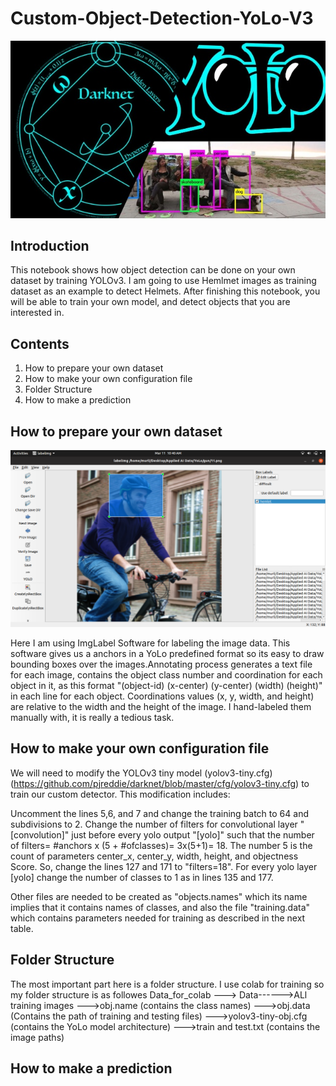 # Custom-Object-Detection-YoLo-V3

<img src="./darknet-yolo-1-638.jpg"/>

## Introduction
This notebook shows how object detection can be done on your own dataset by training YOLOv3. I am going to use Hemlmet images as training dataset as an example to detect Helmets. After finishing this notebook, you will be able to train your own model, and detect objects that you are interested in.

## Contents
1. How to prepare your own dataset
2. How to make your own configuration file
3. Folder Structure
4. How to make a prediction

## How to prepare your own dataset
<img src="./screenshots_labelImg.png"/>

Here I am using ImgLabel Software for labeling the image data. This software gives us a anchors in a YoLo predefined format so its easy to draw bounding boxes over the images.Annotating process generates a text file for each image, contains the object class number and coordination for each object in it, as this format "(object-id) (x-center) (y-center) (width) (height)" in each line for each object. Coordinations values (x, y, width, and height) are relative to the width and the height of the image. I hand-labeled them manually with, it is really a tedious task.

## How to make your own configuration file
We will need to modify the YOLOv3 tiny model (yolov3-tiny.cfg)(https://github.com/pjreddie/darknet/blob/master/cfg/yolov3-tiny.cfg) to train our custom detector. This modification includes:

Uncomment the lines 5,6, and 7 and change the training batch to 64 and subdivisions to 2.
Change the number of filters for convolutional layer "[convolution]" just before every yolo output "[yolo]" such that the number of filters= #anchors x (5 + #ofclasses)= 3x(5+1)= 18. The number 5 is the count of parameters center_x, center_y, width, height, and objectness Score. So, change the lines 127 and 171 to "filters=18".
For every yolo layer [yolo] change the number of classes to 1 as in lines 135 and 177.

Other files are needed to be created as "objects.names" which its name implies that it contains names of classes, and also the file "training.data" which contains parameters needed for training as described in the next table.

## Folder Structure
The most important part here is a folder structure. I use colab for training so my folder structure is as followes
 Data_for_colab ---> Data------>ALl training images
                --->obj.name (contains the class names)
                --->obj.data (Contains the path of training and testing files)
                --->yolov3-tiny-obj.cfg (contains the YoLo model architecture)
                --->train and test.txt (contains the image paths)
              
## How to make a prediction
